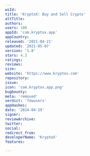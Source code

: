 ```yaml
---
wsId: 
title: 'KryptoX: Buy and Sell Crypto'
altTitle: 
authors: 
users: 100
appId: 'com.kryptox.app'
appCountry: 
released: '2021-04-21'
updated: '2021-05-07'
version: '1.8'
stars: 4.3
ratings: 
reviews: 
size: 
website: 'https://www.kryptox.com'
repository: 
issue: 
icon: 'com.kryptox.app.png'
bugbounty: 
meta: 'removed'
verdict: 'fewusers'
appHashes: 
date: '2024-04-19'
signer: 
reviewArchive: 
twitter: 
social: 
redirect_from: 
developerName: 'KryptoX'
features: 

---
```


